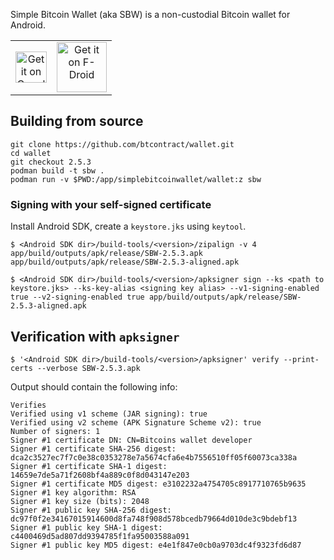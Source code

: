 Simple Bitcoin Wallet (aka SBW) is a non-custodial Bitcoin wallet for Android.

<table>
  <tbody>
    <tr>
      <td align="center" valign="middle">
        <a href="https://play.google.com/store/apps/details?id=com.btcontract.wallet">
          <img alt="Get it on Google Play" src="https://play.google.com/intl/en_us/badges/images/apps/en-play-badge.png" height="50pt"/>
        </a>
      </td>
      <td align="center" valign="middle">
        <a href="https://f-droid.org/repository/browse/?fdid=com.btcontract.wallet">
          <img alt="Get it on F-Droid" src="https://fdroid.gitlab.io/artwork/badge/get-it-on.png" height="80pt"/>
        </a>  
      </td>
    </tr>
  </tbody>
</table>

## Building from source

```
git clone https://github.com/btcontract/wallet.git
cd wallet
git checkout 2.5.3
podman build -t sbw .
podman run -v $PWD:/app/simplebitcoinwallet/wallet:z sbw
```

### Signing with your self-signed certificate

Install Android SDK, create a `keystore.jks` using `keytool`.

```
$ <Android SDK dir>/build-tools/<version>/zipalign -v 4 app/build/outputs/apk/release/SBW-2.5.3.apk app/build/outputs/apk/release/SBW-2.5.3-aligned.apk

$ <Android SDK dir>/build-tools/<version>/apksigner sign --ks <path to keystore.jks> --ks-key-alias <signing key alias> --v1-signing-enabled true --v2-signing-enabled true app/build/outputs/apk/release/SBW-2.5.3-aligned.apk
```

## Verification with `apksigner`

```
$ '<Android SDK dir>/build-tools/<version>/apksigner' verify --print-certs --verbose SBW-2.5.3.apk
```

Output should contain the following info:

```
Verifies
Verified using v1 scheme (JAR signing): true
Verified using v2 scheme (APK Signature Scheme v2): true
Number of signers: 1
Signer #1 certificate DN: CN=Bitcoins wallet developer
Signer #1 certificate SHA-256 digest: dca2c3527ec7f7c0e38c0353278e7a5674cfa6e4b7556510ff05f60073ca338a
Signer #1 certificate SHA-1 digest: 14659e7de5a71f2608bf4a889c0f8d043147e203
Signer #1 certificate MD5 digest: e3102232a4754705c8917710765b9635
Signer #1 key algorithm: RSA
Signer #1 key size (bits): 2048
Signer #1 public key SHA-256 digest: dc97f0f2e34167015914600d8fa748f908d578bcedb79664d010de3c9bdebf13
Signer #1 public key SHA-1 digest: c4400469d5ad807dd9394785f1fa95003588a091
Signer #1 public key MD5 digest: e4e1f847e0cb0a9703dc4f9323fd6d87
```
